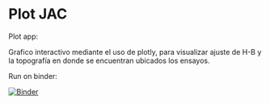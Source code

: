 # Plot JAC
Plot app:

Grafico interactivo mediante el uso de plotly, para visualizar ajuste de H-B y la topografía en donde se encuentran ubicados los ensayos.


Run on binder:

[![Binder](https://mybinder.org/badge_logo.svg)](https://mybinder.org/v2/gh/jeac1771/Plot-JAC.git/master?urlpath=%2Fapps%2FPlotAward.ipynb)



